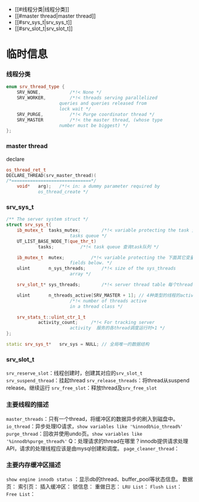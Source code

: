 - [[#线程分类|线程分类]]
- [[#master thread|master thread]]
- [[#srv_sys_t|srv_sys_t]]
- [[#srv_slot_t|srv_slot_t]]


# 临时信息
### 线程分类
``` c++
enum srv_thread_type {
	SRV_NONE,			/*!< None */
	SRV_WORKER,			/*!< threads serving parallelized
					queries and queries released from
					lock wait */
	SRV_PURGE,			/*!< Purge coordinator thread */
	SRV_MASTER			/*!< the master thread, (whose type
					number must be biggest) */
};
```

### master thread
declare
```c++
os_thread_ret_t
DECLARE_THREAD(srv_master_thread)(
/*==============================*/
	void*	arg);	/*!< in: a dummy parameter required by
			os_thread_create */
```
### srv_sys_t
```c++
/** The server system struct */
struct srv_sys_t{
	ib_mutex_t	tasks_mutex;		/*!< variable protecting the task 变量的锁
						tasks queue */
	UT_LIST_BASE_NODE_T(que_thr_t)
			tasks;			/*!< task queue 查询task队列 */

	ib_mutex_t	mutex;			/*!< variable protecting the 下面其它变量的锁
						fields below. */
	ulint		n_sys_threads;		/*!< size of the sys_threads
						array */

	srv_slot_t*	sys_threads;		/*!< server thread table 每个thread对应一个srv_slot_t, master thread, purge thread 固定1个，因此固定在1、2位置 */

	ulint		n_threads_active[SRV_MASTER + 1]; // 4种类型的线程的active状态的数量 
						/*!< number of threads active
						in a thread class */

	srv_stats_t::ulint_ctr_1_t
			activity_count;		/*!< For tracking server
						activity  服务的各thread调度运行时+1 */
};

static srv_sys_t*	srv_sys	= NULL; // 全局唯一的数据结构
```
### srv_slot_t 
`srv_reserve_slot`：线程创建时，创建其对应的`srv_slot_t`
`srv_suspend_thread`：挂起thread
`srv_release_threads`：将thread从suspend release。继续运行
`srv_free_slot`：释放thread及`srv_free_slot`

### 主要线程的描述
`master_threads`：只有一个thread，将缓冲区的数据异步的刷入到磁盘中。
`io_thread`：异步处理IO请求，`show variables like '%innodb%io_thread%'`
`purge_thread`：回收并使用undo页。`show variables like '%innodb%purge_thread%'`
Q：处理请求的thread在哪里？innodb提供请求处理API，请求的处理线程应该是由mysql创建和调度。
`page_cleaner_thread`：
### 主要内存缓冲区描述
`show engine innodb status` ：显示db的thread、buffer_pool等状态信息。
数据页：
索引页：
插入缓冲区：
锁信息：
重做日志：
`LRU List`：
`Flush List`：
`Free List`：